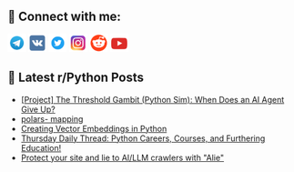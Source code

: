 ## 🔎 Connect with me:
[<img src="https://github.com/bullbesh/bullbesh/blob/main/images/Telegram.png" width="32" height="32" />](https://t.me/bullbesh)
[<img src="https://github.com/bullbesh/bullbesh/blob/main/images/VK.png" width="32" height="32" />](https://vk.com/bullbesh)
[<img src="https://github.com/bullbesh/bullbesh/blob/main/images/Twitter.png" width="32" height="32" />](https://twitter.com/bullbesh1)
[<img src="https://github.com/bullbesh/bullbesh/blob/main/images/Instagram.png" width="32" height="32" />](https://www.instagram.com/bullbesh)
[<img src="https://github.com/bullbesh/bullbesh/blob/main/images/Reddit.png" width="32" height="32" />](https://www.reddit.com/user/bullbesh)
[<img src="https://github.com/bullbesh/bullbesh/blob/main/images/YouTube.png" width="32" height="32" />](https://www.youtube.com/channel/UCtfjRs6uzgq5mfm8S06WTcg)

## 📕 Latest r/Python Posts
<!-- BLOG-POST-LIST:START -->
- [[Project] The Threshold Gambit &lpar;Python Sim&rpar;: When Does an AI Agent Give Up?](https://www.reddit.com/r/Python/comments/1jvud68/project_the_threshold_gambit_python_sim_when_does/)
- [polars- mapping](https://www.reddit.com/r/Python/comments/1jvtjsw/polars_mapping/)
- [Creating Vector Embeddings in Python](https://www.reddit.com/r/Python/comments/1jvsm1b/creating_vector_embeddings_in_python/)
- [Thursday Daily Thread: Python Careers, Courses, and Furthering Education!](https://www.reddit.com/r/Python/comments/1jvklfh/thursday_daily_thread_python_careers_courses_and/)
- [Protect your site and lie to AI/LLM crawlers with &quot;Alie&quot;](https://www.reddit.com/r/Python/comments/1jvi08y/protect_your_site_and_lie_to_aillm_crawlers_with/)
<!-- BLOG-POST-LIST:END -->
